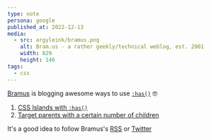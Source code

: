 ```yaml
---
type: note
persona: google
published_at: 2022-12-13
media:
  - src: argyleink/bramus.png
    alt: Bram.us - a rather geekly/technical weblog, est. 2001
    width: 829
    height: 146
tags: 
  - css
---
```


[Bramus](https://www.bram.us/) is blogging awesome ways to use [`:has()`](https://developer.mozilla.org/en-US/docs/Web/CSS/:has) 🤓
1. [CSS Islands with `:has()`](https://brm.us/css-islands)
1. [Target parents with a certain number of children](brm.us/css-has-child-count)

It's a good idea to follow Bramus's [RSS](https://www.bram.us/feed/) or [Twitter](https://twitter.com/bramus)